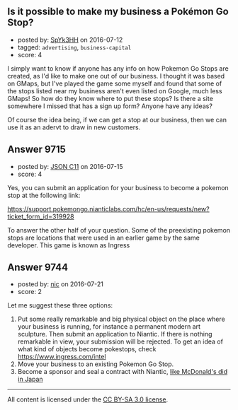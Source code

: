 ## Is it possible to make my business a Pokémon Go Stop?

- posted by: [SpYk3HH](https://stackexchange.com/users/795906/spyk3hh) on 2016-07-12
- tagged: `advertising`, `business-capital`
- score: 4

<p>I simply want to know if anyone has any info on how Pokemon Go Stops are created, as I'd like to make one out of our business. I thought it was based on GMaps, but I've played the game some myself and found that some of the stops listed near my business aren't even listed on Google, much less GMaps! So how do they know where to put these stops? Is there a site somewhere I missed that has a sign up form? Anyone have any ideas?</p>

<p>Of course the idea being, if we can get a stop at our business, then we can use it as an adervt to draw in new customers.</p>



## Answer 9715

- posted by: [JSON C11](https://stackexchange.com/users/1292258/json-c11) on 2016-07-15
- score: 4

<p>Yes, you can submit an application for your business to become a pokemon stop at the following link:</p>

<p><a href="https://support.pokemongo.nianticlabs.com/hc/en-us/requests/new?ticket_form_id=319928" rel="nofollow">https://support.pokemongo.nianticlabs.com/hc/en-us/requests/new?ticket_form_id=319928</a></p>

<p>To answer the other half of your question. Some of the preexisting pokemon stops are locations that were used in an earlier game by the same developer. This game is known as Ingress</p>



## Answer 9744

- posted by: [nic](https://stackexchange.com/users/80211/nic) on 2016-07-21
- score: 2

<p>Let me suggest these three options:</p>

<ol>
<li>Put some really remarkable and big physical object on the place where your business is running, for instance a permanent modern art sculpture. Then submit an application to Niantic. If there is nothing remarkable in view, your submission will be rejected. To get an idea of what kind of objects become pokestops, check <a href="https://www.ingress.com/intel" rel="nofollow">https://www.ingress.com/intel</a></li>
<li>Move your business to an existing Pokemon Go Stop.</li>
<li>Become a sponsor and seal a contract with Niantic, <a href="http://www.ibtimes.co.uk/pokemon-go-niantic-partnering-mcdonalds-offer-sponsored-gyms-1570484" rel="nofollow">like McDonald's did in Japan</a></li>
</ol>




---

All content is licensed under the [CC BY-SA 3.0 license](https://creativecommons.org/licenses/by-sa/3.0/).
